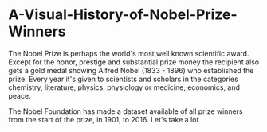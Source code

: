 # A-Visual-History-of-Nobel-Prize-Winners

The Nobel Prize is perhaps the world's most well known scientific award. 
Except for the honor, prestige and substantial prize money the recipient also gets a gold medal showing Alfred Nobel (1833 - 1896) who established the prize. 
Every year it's given to scientists and scholars in the categories chemistry, literature, physics, physiology or medicine, economics, and peace.

The Nobel Foundation has made a dataset available of all prize winners from the start of the prize, in 1901, to 2016. 
Let's take a lot
